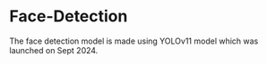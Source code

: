 # Face-Detection

The face detection model is made using YOLOv11 model which was launched on Sept 2024.
